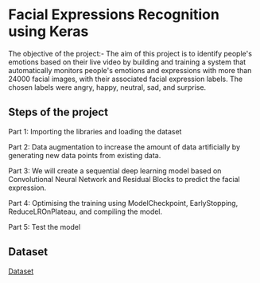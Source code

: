 
# Facial Expressions Recognition using Keras


The objective of the project:- The aim of this project is to identify people's emotions based on their live video by building and training a system that automatically monitors people's emotions and expressions with more than 24000 facial images, with their associated facial expression labels. The chosen labels were angry, happy, neutral, sad, and surprise.


## Steps of the project

Part 1: Importing the libraries and loading the dataset

Part 2: Data augmentation to increase the amount of data artificially by generating new data points from existing data.

Part 3: We will create a sequential deep learning model based on Convolutional Neural Network and Residual Blocks to predict the facial expression.

Part 4: Optimising the training using ModelCheckpoint, EarlyStopping, ReduceLROnPlateau, and compiling the model.

Part 5: Test the model

## Dataset

[Dataset](https://drive.google.com/drive/folders/1fof_IoTHYQxJkYZsPWeXyYvervA20y-A?usp=sharing)


